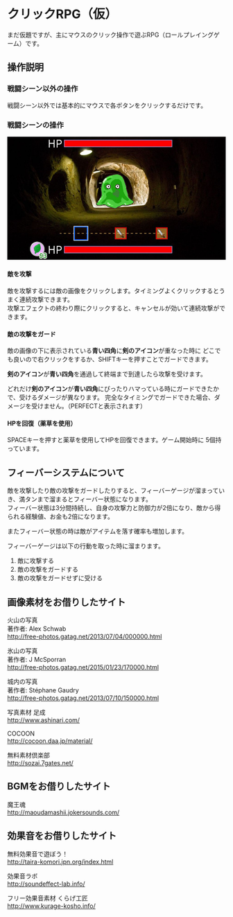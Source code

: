 ﻿# クリックRPG（仮）

まだ仮題ですが、主にマウスのクリック操作で遊ぶRPG（ロールプレイングゲーム）です。

## 操作説明

### 戦闘シーン以外の操作
戦闘シーン以外では基本的にマウスで各ボタンをクリックするだけです。

### 戦闘シーンの操作
![戦闘画面](/image/help/screen_battle.jpg)

#### 敵を攻撃

敵を攻撃するには敵の画像をクリックします。タイミングよくクリックするとうまく連続攻撃できます。  
攻撃エフェクトの終わり際にクリックすると、キャンセルが効いて連続攻撃ができます。

#### 敵の攻撃をガード

敵の画像の下に表示されている**青い四角**に**剣のアイコン**が重なった時に
どこでも良いので右クリックをするか、SHIFTキーを押すことでガードできます。

**剣のアイコン**が**青い四角**を通過して終端まで到達したら攻撃を受けます。

どれだけ**剣のアイコン**が**青い四角**にぴったりハマっている時にガードできたかで、受けるダメージが異なります。
完全なタイミングでガードできた場合、ダメージを受けません。（PERFECTと表示されます）

#### HPを回復（薬草を使用）

SPACEキーを押すと薬草を使用してHPを回復できます。ゲーム開始時に 5個持っています。

## フィーバーシステムについて

敵を攻撃したり敵の攻撃をガードしたりすると、フィーバーゲージが溜まっていき、満タンまで溜まるとフィーバー状態になります。  
フィーバー状態は3分間持続し、自身の攻撃力と防御力が2倍になり、敵から得られる経験値、お金も2倍になります。

またフィーバー状態の時は敵がアイテムを落す確率も増加します。

フィーバーゲージは以下の行動を取った時に溜まります。

1. 敵に攻撃する
2. 敵の攻撃をガードする
3. 敵の攻撃をガードせずに受ける


## 画像素材をお借りしたサイト

火山の写真  
著作者: Alex Schwab  
http://free-photos.gatag.net/2013/07/04/000000.html

氷山の写真  
著作者: J McSporran  
http://free-photos.gatag.net/2015/01/23/170000.html

城内の写真  
著作者: Stéphane Gaudry  
http://free-photos.gatag.net/2013/07/10/150000.html

写真素材 足成  
http://www.ashinari.com/

COCOON  
http://cocoon.daa.jp/material/  

無料素材倶楽部  
http://sozai.7gates.net/


## BGMをお借りしたサイト

魔王魂  
http://maoudamashii.jokersounds.com/


## 効果音をお借りしたサイト

無料効果音で遊ぼう！  
http://taira-komori.jpn.org/index.html

効果音ラボ  
http://soundeffect-lab.info/

フリー効果音素材 くらげ工匠   
http://www.kurage-kosho.info/